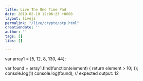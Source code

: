 ```yaml
---
title: Live The One Time Pad 
date: 2019-08-10 12:06:23 +0000
layout: livejs
permalink: "/live/crypto/otp.html"
creationdate: ''
author: ''
tags: []
libs: []

---
```

var array1 = [5, 12, 8, 130, 44];

var found = array1.find(function(element) {
  return element > 10;
});
console.log(1)
console.log(found);
// expected output: 12
